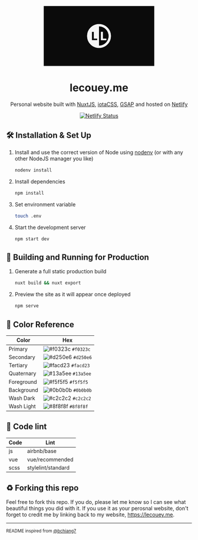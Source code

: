 <div align="center">
  <img alt="Logo" src="https://raw.githubusercontent.com/lecoueyl/lecouey.me/master/src/static/social.png" width="300" />
</div>
<h1 align="center">
  lecouey.me
</h1>
<p align="center">
  Personal website built with <a href="https://nuxtjs.org"target="_blank" rel="noopener noreferrer">NuxtJS</a>, <a href="https://www.iotacss.com"target="_blank" rel="noopener noreferrer">iotaCSS</a>, <a href="https://greensock.com"target="_blank" rel="noopener noreferrer">GSAP</a> and hosted on <a href="https://www.netlify.com"target="_blank" rel="noopener noreferrer">Netlify</a>
</p>

<p align="center">
  <a href="https://app.netlify.com/sites/lecouey/deploys"target="_blank" rel="noopener noreferrer">
    <img src="https://api.netlify.com/api/v1/badges/8d9c041f-c71a-4ff1-b2a8-7d328ef72297/deploy-status" alt="Netlify Status" />
  </a>
</p>

## 🛠 Installation & Set Up

1. Install and use the correct version of Node using [nodenv](https://github.com/nodenv/nodenv) (or with any other NodeJS manager you like)

   ```sh
   nodenv install
   ```

2. Install dependencies

   ```sh
   npm install
   ```

3. Set environment variable

   ```sh
   touch .env
   ```

4. Start the development server

   ```sh
   npm start dev
   ```

## 🚀 Building and Running for Production

1. Generate a full static production build

   ```sh
   nuxt build && nuxt export
   ```

1. Preview the site as it will appear once deployed

   ```sh
   npm serve
   ```

## 🎨 Color Reference

| Color      | Hex                                                                |
| ---------- | ------------------------------------------------------------------ |
| Primary    | ![#f0323c](https://via.placeholder.com/10/f0323c?text=+) `#f0323c` |
| Secondary  | ![#d250e6](https://via.placeholder.com/10/d250e6?text=+) `#d250e6` |
| Tertiary   | ![#facd23](https://via.placeholder.com/10/facd23?text=+) `#facd23` |
| Quaternary | ![#13a5ee](https://via.placeholder.com/10/13a5ee?text=+) `#13a5ee` |
| Foreground | ![#f5f5f5](https://via.placeholder.com/10/f5f5f5?text=+) `#f5f5f5` |
| Background | ![#0b0b0b](https://via.placeholder.com/10/0b0b0b?text=+) `#0b0b0b` |
| Wash Dark  | ![#c2c2c2](https://via.placeholder.com/10/c2c2c2?text=+) `#c2c2c2` |
| Wash Light | ![#8f8f8f](https://via.placeholder.com/10/8f8f8f?text=+) `#8f8f8f` |

## 📏 Code lint

| Code     | Lint                        |
| -------- | --------------------------- |
| js       | airbnb/base                 |
| vue      | vue/recommended             |
| scss     | stylelint/standard          |

## ♻️ Forking this repo

Feel free to fork this repo. If you do, please let me know so I can see what beautiful things you did with it.
If you use it as your perosnal website, don't forget to credit me by linking back to my website, https://lecouey.me.

---
<sup>README inspired from [@bchiang7](https://github.com/bchiang7/v4)</sup>
